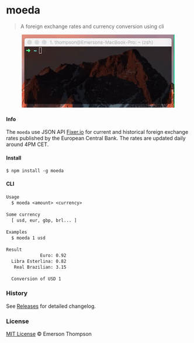 # moeda
> A foreign exchange rates and currency conversion using cli

<p align="center">
  <img src="demo.gif" alt="demo gif">
</p>

#### Info
The `moeda` use JSON API [Fixer.io](http://fixer.io/) for current and historical foreign exchange rates published by the European Central Bank.
The rates are updated daily around 4PM CET.

#### Install
```
$ npm install -g moeda
```

#### CLI
```
Usage
  $ moeda <amount> <currency>

Some currency
  [ usd, eur, gbp, brl... ]

Examples
  $ moeda 1 usd

Result
             Euro: 0.92
  Libra Esterlina: 0.82
   Real Brazilian: 3.15

  Conversion of USD 1
```


### History
See [Releases](https://github.com/thompsonemerson/moeda/releases) for detailed changelog.


### License
[MIT License](http://thompsonemerson.mit-license.org/) © Emerson Thompson
